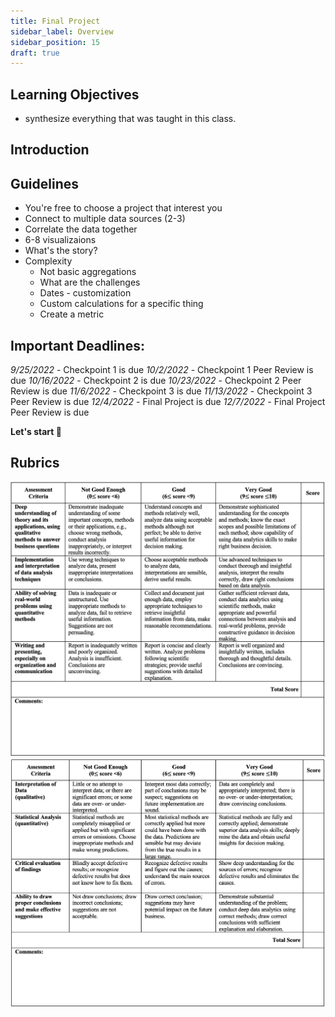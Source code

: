 ```yaml
---
title: Final Project
sidebar_label: Overview
sidebar_position: 15
draft: true
---
```


## Learning Objectives
- synthesize everything that was taught in this class. 

## Introduction


## Guidelines
- You're free to choose a project that interest you 
- Connect to multiple data sources (2-3)
- Correlate the data together 
- 6-8 visualizaions
- What's the story?
- Complexity 
  - Not basic aggregations
  - What are the challenges 
   - Dates - customization
  - Custom calculations for a specific thing
   - Create a metric

## Important Deadlines:
  *9/25/2022* - Checkpoint 1 is due
  *10/2/2022* - Checkpoint 1 Peer Review is due
  *10/16/2022* - Checkpoint 2 is due
  *10/23/2022* - Checkpoint 2 Peer Review is due
  *11/6/2022* - Checkpoint 3 is due
  *11/13/2022* - Checkpoint 3 Peer Review is due
  *12/4/2022* - Final Project is due
  *12/7/2022* - Final Project Peer Review is due




**Let's start 🏁**


## Rubrics
![Part1](images/rubrics1.png)
![Part2](images/rubrics2.png)